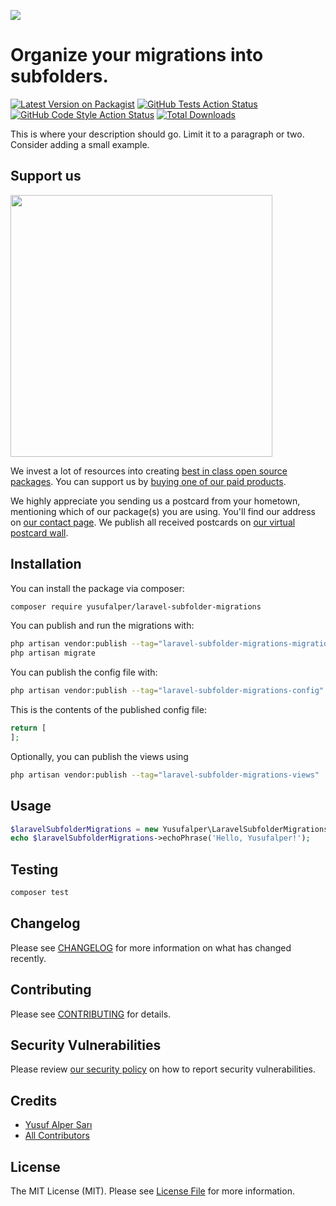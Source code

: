 
[<img src="https://github-ads.s3.eu-central-1.amazonaws.com/support-ukraine.svg?t=1" />](https://supportukrainenow.org)

# Organize your migrations into subfolders.

[![Latest Version on Packagist](https://img.shields.io/packagist/v/yusufalper/laravel-subfolder-migrations.svg?style=flat-square)](https://packagist.org/packages/yusufalper/laravel-subfolder-migrations)
[![GitHub Tests Action Status](https://img.shields.io/github/workflow/status/yusufalper/laravel-subfolder-migrations/run-tests?label=tests)](https://github.com/yusufalper/laravel-subfolder-migrations/actions?query=workflow%3Arun-tests+branch%3Amain)
[![GitHub Code Style Action Status](https://img.shields.io/github/workflow/status/yusufalper/laravel-subfolder-migrations/Fix%20PHP%20code%20style%20issues?label=code%20style)](https://github.com/yusufalper/laravel-subfolder-migrations/actions?query=workflow%3A"Fix+PHP+code+style+issues"+branch%3Amain)
[![Total Downloads](https://img.shields.io/packagist/dt/yusufalper/laravel-subfolder-migrations.svg?style=flat-square)](https://packagist.org/packages/yusufalper/laravel-subfolder-migrations)

This is where your description should go. Limit it to a paragraph or two. Consider adding a small example.

## Support us

[<img src="https://github-ads.s3.eu-central-1.amazonaws.com/laravel-subfolder-migrations.jpg?t=1" width="419px" />](https://spatie.be/github-ad-click/laravel-subfolder-migrations)

We invest a lot of resources into creating [best in class open source packages](https://spatie.be/open-source). You can support us by [buying one of our paid products](https://spatie.be/open-source/support-us).

We highly appreciate you sending us a postcard from your hometown, mentioning which of our package(s) you are using. You'll find our address on [our contact page](https://spatie.be/about-us). We publish all received postcards on [our virtual postcard wall](https://spatie.be/open-source/postcards).

## Installation

You can install the package via composer:

```bash
composer require yusufalper/laravel-subfolder-migrations
```

You can publish and run the migrations with:

```bash
php artisan vendor:publish --tag="laravel-subfolder-migrations-migrations"
php artisan migrate
```

You can publish the config file with:

```bash
php artisan vendor:publish --tag="laravel-subfolder-migrations-config"
```

This is the contents of the published config file:

```php
return [
];
```

Optionally, you can publish the views using

```bash
php artisan vendor:publish --tag="laravel-subfolder-migrations-views"
```

## Usage

```php
$laravelSubfolderMigrations = new Yusufalper\LaravelSubfolderMigrations();
echo $laravelSubfolderMigrations->echoPhrase('Hello, Yusufalper!');
```

## Testing

```bash
composer test
```

## Changelog

Please see [CHANGELOG](CHANGELOG.md) for more information on what has changed recently.

## Contributing

Please see [CONTRIBUTING](CONTRIBUTING.md) for details.

## Security Vulnerabilities

Please review [our security policy](../../security/policy) on how to report security vulnerabilities.

## Credits

- [Yusuf Alper Sarı](https://github.com/yusufalper)
- [All Contributors](../../contributors)

## License

The MIT License (MIT). Please see [License File](LICENSE.md) for more information.
